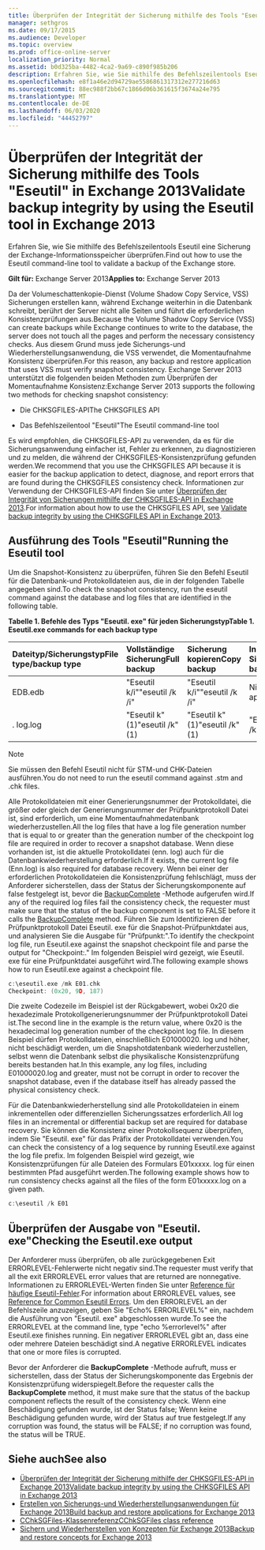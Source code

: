 ```yaml
---
title: Überprüfen der Integrität der Sicherung mithilfe des Tools "Eseutil" in Exchange 2013
manager: sethgros
ms.date: 09/17/2015
ms.audience: Developer
ms.topic: overview
ms.prod: office-online-server
localization_priority: Normal
ms.assetid: b0d325ba-4482-4ca2-9a69-c890f985b206
description: Erfahren Sie, wie Sie mithilfe des Befehlszeilentools Eseutil eine Sicherung der Exchange-Informationsspeicher überprüfen.
ms.openlocfilehash: e8f1a46e2d94729ae5586861317312e277216d63
ms.sourcegitcommit: 88ec988f2bb67c1866d06b361615f3674a24e795
ms.translationtype: MT
ms.contentlocale: de-DE
ms.lasthandoff: 06/03/2020
ms.locfileid: "44452797"
---
```

#  <a name="validate-backup-integrity-by-using-the-eseutil-tool-in-exchange-2013"></a><span data-ttu-id="4e73d-103">Überprüfen der Integrität der Sicherung mithilfe des Tools "Eseutil" in Exchange 2013</span><span class="sxs-lookup"><span data-stu-id="4e73d-103">Validate backup integrity by using the Eseutil tool in Exchange 2013</span></span>

<span data-ttu-id="4e73d-104">Erfahren Sie, wie Sie mithilfe des Befehlszeilentools Eseutil eine Sicherung der Exchange-Informationsspeicher überprüfen.</span><span class="sxs-lookup"><span data-stu-id="4e73d-104">Find out how to use the Eseutil command-line tool to validate a backup of the Exchange store.</span></span> 
  
<span data-ttu-id="4e73d-105">**Gilt für:** Exchange Server 2013</span><span class="sxs-lookup"><span data-stu-id="4e73d-105">**Applies to:** Exchange Server 2013</span></span> 
  
<span data-ttu-id="4e73d-106">Da der Volumeschattenkopie-Dienst (Volume Shadow Copy Service, VSS) Sicherungen erstellen kann, während Exchange weiterhin in die Datenbank schreibt, berührt der Server nicht alle Seiten und führt die erforderlichen Konsistenzprüfungen aus.</span><span class="sxs-lookup"><span data-stu-id="4e73d-106">Because the Volume Shadow Copy Service (VSS) can create backups while Exchange continues to write to the database, the server does not touch all the pages and perform the necessary consistency checks.</span></span> <span data-ttu-id="4e73d-107">Aus diesem Grund muss jede Sicherungs-und Wiederherstellungsanwendung, die VSS verwendet, die Momentaufnahme Konsistenz überprüfen.</span><span class="sxs-lookup"><span data-stu-id="4e73d-107">For this reason, any backup and restore application that uses VSS must verify snapshot consistency.</span></span> <span data-ttu-id="4e73d-108">Exchange Server 2013 unterstützt die folgenden beiden Methoden zum Überprüfen der Momentaufnahme Konsistenz:</span><span class="sxs-lookup"><span data-stu-id="4e73d-108">Exchange Server 2013 supports the following two methods for checking snapshot consistency:</span></span> 
  
- <span data-ttu-id="4e73d-109">Die CHKSGFILES-API</span><span class="sxs-lookup"><span data-stu-id="4e73d-109">The CHKSGFILES API</span></span>
    
- <span data-ttu-id="4e73d-110">Das Befehlszeilentool "Eseutil"</span><span class="sxs-lookup"><span data-stu-id="4e73d-110">The Eseutil command-line tool</span></span>
    
<span data-ttu-id="4e73d-111">Es wird empfohlen, die CHKSGFILES-API zu verwenden, da es für die Sicherungsanwendung einfacher ist, Fehler zu erkennen, zu diagnostizieren und zu melden, die während der CHKSGFILES-Konsistenzprüfung gefunden werden.</span><span class="sxs-lookup"><span data-stu-id="4e73d-111">We recommend that you use the CHKSGFILES API because it is easier for the backup application to detect, diagnose, and report errors that are found during the CHKSGFILES consistency check.</span></span> <span data-ttu-id="4e73d-112">Informationen zur Verwendung der CHKSGFILES-API finden Sie unter [Überprüfen der Integrität von Sicherungen mithilfe der CHKSGFILES-API in Exchange 2013](how-to-validate-backup-integrity-by-using-the-chksgfiles-api-in-exchange.md).</span><span class="sxs-lookup"><span data-stu-id="4e73d-112">For information about how to use the CHKSGFILES API, see [Validate backup integrity by using the CHKSGFILES API in Exchange 2013](how-to-validate-backup-integrity-by-using-the-chksgfiles-api-in-exchange.md).</span></span>
  
## <a name="running-the-eseutil-tool"></a><span data-ttu-id="4e73d-113">Ausführung des Tools "Eseutil"</span><span class="sxs-lookup"><span data-stu-id="4e73d-113">Running the Eseutil tool</span></span>

<span data-ttu-id="4e73d-114">Um die Snapshot-Konsistenz zu überprüfen, führen Sie den Befehl Eseutil für die Datenbank-und Protokolldateien aus, die in der folgenden Tabelle angegeben sind.</span><span class="sxs-lookup"><span data-stu-id="4e73d-114">To check the snapshot consistency, run the eseutil command against the database and log files that are identified in the following table.</span></span> 
  
<span data-ttu-id="4e73d-115">**Tabelle 1. Befehle des Typs "Eseutil. exe" für jeden Sicherungstyp**</span><span class="sxs-lookup"><span data-stu-id="4e73d-115">**Table 1. Eseutil.exe commands for each backup type**</span></span>

|<span data-ttu-id="4e73d-116">**Dateityp/Sicherungstyp**</span><span class="sxs-lookup"><span data-stu-id="4e73d-116">**File type/backup type**</span></span>|<span data-ttu-id="4e73d-117">**Vollständige Sicherung**</span><span class="sxs-lookup"><span data-stu-id="4e73d-117">**Full backup**</span></span>|<span data-ttu-id="4e73d-118">**Sicherung kopieren**</span><span class="sxs-lookup"><span data-stu-id="4e73d-118">**Copy backup**</span></span>|<span data-ttu-id="4e73d-119">**Inkrementelle Sicherung**</span><span class="sxs-lookup"><span data-stu-id="4e73d-119">**Incremental backup**</span></span>|<span data-ttu-id="4e73d-120">**Differenzielle Sicherung**</span><span class="sxs-lookup"><span data-stu-id="4e73d-120">**Differential backup**</span></span>|
|:-----|:-----|:-----|:-----|:-----|
|<span data-ttu-id="4e73d-121">EDB</span><span class="sxs-lookup"><span data-stu-id="4e73d-121">.edb</span></span>  <br/> |<span data-ttu-id="4e73d-122">"Eseutil k/i"</span><span class="sxs-lookup"><span data-stu-id="4e73d-122">"eseutil /k /i"</span></span>  <br/> |<span data-ttu-id="4e73d-123">"Eseutil k/i"</span><span class="sxs-lookup"><span data-stu-id="4e73d-123">"eseutil /k /i"</span></span>  <br/> |<span data-ttu-id="4e73d-124">Nicht zutreffend</span><span class="sxs-lookup"><span data-stu-id="4e73d-124">Not applicable</span></span>  <br/> |<span data-ttu-id="4e73d-125">Nicht zutreffend</span><span class="sxs-lookup"><span data-stu-id="4e73d-125">Not applicable</span></span>  <br/> |
|<span data-ttu-id="4e73d-126">. log</span><span class="sxs-lookup"><span data-stu-id="4e73d-126">.log</span></span>  <br/> |<span data-ttu-id="4e73d-127">"Eseutil k" (1)</span><span class="sxs-lookup"><span data-stu-id="4e73d-127">"eseutil /k" (1)</span></span>  <br/> |<span data-ttu-id="4e73d-128">"Eseutil k" (1)</span><span class="sxs-lookup"><span data-stu-id="4e73d-128">"eseutil /k" (1)</span></span>  <br/> |<span data-ttu-id="4e73d-129">"Eseutil k" (2)</span><span class="sxs-lookup"><span data-stu-id="4e73d-129">"eseutil /k" (2)</span></span>  <br/> |<span data-ttu-id="4e73d-130">"Eseutil k" (2)</span><span class="sxs-lookup"><span data-stu-id="4e73d-130">"eseutil /k" (2)</span></span>  <br/> |
   
> [!NOTE]
> <span data-ttu-id="4e73d-131">Sie müssen den Befehl Eseutil nicht für STM-und CHK-Dateien ausführen.</span><span class="sxs-lookup"><span data-stu-id="4e73d-131">You do not need to run the eseutil command against .stm and .chk files.</span></span> 
  
<span data-ttu-id="4e73d-132">Alle Protokolldateien mit einer Generierungsnummer der Protokolldatei, die größer oder gleich der Generierungsnummer der Prüfpunktprotokoll Datei ist, sind erforderlich, um eine Momentaufnahmedatenbank wiederherzustellen.</span><span class="sxs-lookup"><span data-stu-id="4e73d-132">All the log files that have a log file generation number that is equal to or greater than the generation number of the checkpoint log file are required in order to recover a snapshot database.</span></span> <span data-ttu-id="4e73d-133">Wenn diese vorhanden ist, ist die aktuelle Protokolldatei (enn. log) auch für die Datenbankwiederherstellung erforderlich.</span><span class="sxs-lookup"><span data-stu-id="4e73d-133">If it exists, the current log file (Enn.log) is also required for database recovery.</span></span> <span data-ttu-id="4e73d-134">Wenn bei einer der erforderlichen Protokolldateien die Konsistenzprüfung fehlschlägt, muss der Anforderer sicherstellen, dass der Status der Sicherungskomponente auf false festgelegt ist, bevor die [BackupComplete](https://msdn.microsoft.com/library/windows/desktop/aa382651%28v=vs.85%29.aspx) -Methode aufgerufen wird.</span><span class="sxs-lookup"><span data-stu-id="4e73d-134">If any of the required log files fail the consistency check, the requester must make sure that the status of the backup component is set to FALSE before it calls the [BackupComplete](https://msdn.microsoft.com/library/windows/desktop/aa382651%28v=vs.85%29.aspx) method.</span></span> <span data-ttu-id="4e73d-135">Führen Sie zum Identifizieren der Prüfpunktprotokoll Datei Eseutil. exe für die Snapshot-Prüfpunktdatei aus, und analysieren Sie die Ausgabe für "Prüfpunkt:".</span><span class="sxs-lookup"><span data-stu-id="4e73d-135">To identify the checkpoint log file, run Eseutil.exe against the snapshot checkpoint file and parse the output for "Checkpoint:."</span></span> <span data-ttu-id="4e73d-136">Im folgenden Beispiel wird gezeigt, wie Eseutil. exe für eine Prüfpunktdatei ausgeführt wird.</span><span class="sxs-lookup"><span data-stu-id="4e73d-136">The following example shows how to run Eseutil.exe against a checkpoint file.</span></span> 
  
```cpp
c:\eseutil.exe /mk E01.chk
Checkpoint: (0x20, 9D, 187)
```

<span data-ttu-id="4e73d-137">Die zweite Codezeile im Beispiel ist der Rückgabewert, wobei 0x20 die hexadezimale Protokollgenerierungsnummer der Prüfpunktprotokoll Datei ist.</span><span class="sxs-lookup"><span data-stu-id="4e73d-137">The second line in the example is the return value, where 0x20 is the hexadecimal log generation number of the checkpoint log file.</span></span> <span data-ttu-id="4e73d-138">In diesem Beispiel dürfen Protokolldateien, einschließlich E01000020. log und höher, nicht beschädigt werden, um die Snapshotdatenbank wiederherzustellen, selbst wenn die Datenbank selbst die physikalische Konsistenzprüfung bereits bestanden hat.</span><span class="sxs-lookup"><span data-stu-id="4e73d-138">In this example, any log files, including E01000020.log and greater, must not be corrupt in order to recover the snapshot database, even if the database itself has already passed the physical consistency check.</span></span>
  
<span data-ttu-id="4e73d-139">Für die Datenbankwiederherstellung sind alle Protokolldateien in einem inkrementellen oder differenziellen Sicherungssatzes erforderlich.</span><span class="sxs-lookup"><span data-stu-id="4e73d-139">All log files in an incremental or differential backup set are required for database recovery.</span></span> <span data-ttu-id="4e73d-140">Sie können die Konsistenz einer Protokollsequenz überprüfen, indem Sie "Eseutil. exe" für das Präfix der Protokolldatei verwenden.</span><span class="sxs-lookup"><span data-stu-id="4e73d-140">You can check the consistency of a log sequence by running Eseutil.exe against the log file prefix.</span></span> <span data-ttu-id="4e73d-141">Im folgenden Beispiel wird gezeigt, wie Konsistenzprüfungen für alle Dateien des Formulars E01xxxxx. log für einen bestimmten Pfad ausgeführt werden.</span><span class="sxs-lookup"><span data-stu-id="4e73d-141">The following example shows how to run consistency checks against all the files of the form E01xxxxx.log on a given path.</span></span>
  
```cpp
c:\eseutil /k E01
```

## <a name="checking-the-eseutilexe-output"></a><span data-ttu-id="4e73d-142">Überprüfen der Ausgabe von "Eseutil. exe"</span><span class="sxs-lookup"><span data-stu-id="4e73d-142">Checking the Eseutil.exe output</span></span>

<span data-ttu-id="4e73d-143">Der Anforderer muss überprüfen, ob alle zurückgegebenen Exit ERRORLEVEL-Fehlerwerte nicht negativ sind.</span><span class="sxs-lookup"><span data-stu-id="4e73d-143">The requester must verify that all the exit ERRORLEVEL error values that are returned are nonnegative.</span></span> <span data-ttu-id="4e73d-144">Informationen zu ERRORLEVEL-Werten finden Sie unter [Reference für häufige Eseutil-Fehler](https://technet.microsoft.com/library/aa996759%28v=exchg.80%29.aspx).</span><span class="sxs-lookup"><span data-stu-id="4e73d-144">For information about ERRORLEVEL values, see [Reference for Common Eseutil Errors](https://technet.microsoft.com/library/aa996759%28v=exchg.80%29.aspx).</span></span> <span data-ttu-id="4e73d-145">Um den ERRORLEVEL an der Befehlszeile anzuzeigen, geben Sie "Echo% ERRORLEVEL%" ein, nachdem die Ausführung von "Eseutil. exe" abgeschlossen wurde.</span><span class="sxs-lookup"><span data-stu-id="4e73d-145">To see the ERRORLEVEL at the command line, type "echo %errorlevel%" after Eseutil.exe finishes running.</span></span> <span data-ttu-id="4e73d-146">Ein negativer ERRORLEVEL gibt an, dass eine oder mehrere Dateien beschädigt sind.</span><span class="sxs-lookup"><span data-stu-id="4e73d-146">A negative ERRORLEVEL indicates that one or more files is corrupted.</span></span>
  
<span data-ttu-id="4e73d-147">Bevor der Anforderer die **BackupComplete** -Methode aufruft, muss er sicherstellen, dass der Status der Sicherungskomponente das Ergebnis der Konsistenzprüfung widerspiegelt.</span><span class="sxs-lookup"><span data-stu-id="4e73d-147">Before the requester calls the **BackupComplete** method, it must make sure that the status of the backup component reflects the result of the consistency check.</span></span> <span data-ttu-id="4e73d-148">Wenn eine Beschädigung gefunden wurde, ist der Status false; Wenn keine Beschädigung gefunden wurde, wird der Status auf true festgelegt.</span><span class="sxs-lookup"><span data-stu-id="4e73d-148">If any corruption was found, the status will be FALSE; if no corruption was found, the status will be TRUE.</span></span> 
  
## <a name="see-also"></a><span data-ttu-id="4e73d-149">Siehe auch</span><span class="sxs-lookup"><span data-stu-id="4e73d-149">See also</span></span>

- [<span data-ttu-id="4e73d-150">Überprüfen der Integrität der Sicherung mithilfe der CHKSGFILES-API in Exchange 2013</span><span class="sxs-lookup"><span data-stu-id="4e73d-150">Validate backup integrity by using the CHKSGFILES API in Exchange 2013</span></span>](how-to-validate-backup-integrity-by-using-the-chksgfiles-api-in-exchange.md)
- [<span data-ttu-id="4e73d-151">Erstellen von Sicherungs-und Wiederherstellungsanwendungen für Exchange 2013</span><span class="sxs-lookup"><span data-stu-id="4e73d-151">Build backup and restore applications for Exchange 2013</span></span>](build-backup-and-restore-applications-for-exchange-2013.md)
- [<span data-ttu-id="4e73d-152">CChkSGFiles-Klassenreferenz</span><span class="sxs-lookup"><span data-stu-id="4e73d-152">CChkSGFiles class reference</span></span>](cchksgfiles-class-reference.md)
- [<span data-ttu-id="4e73d-153">Sichern und Wiederherstellen von Konzepten für Exchange 2013</span><span class="sxs-lookup"><span data-stu-id="4e73d-153">Backup and restore concepts for Exchange 2013</span></span>](backup-and-restore-concepts-for-exchange-2013.md)
    

